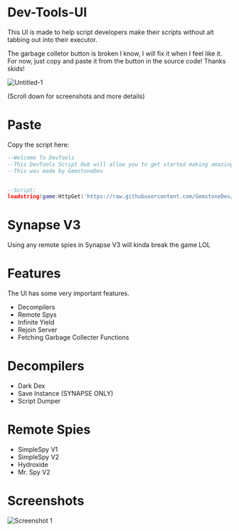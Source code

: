 # Dev-Tools-UI
This UI is made to help script developers make their scripts without alt tabbing out into their executor. 

The garbage colletor button is broken I know, I will fix it when I feel like it. For now, just copy and paste it from the button in the source code! Thanks skids!

![Untitled-1](https://user-images.githubusercontent.com/80566162/181161889-ff663efb-d018-4741-be7d-e3c3556bad5c.png)

(Scroll down for screenshots and more details)

# Paste
Copy the script here:

```lua
--Welcome To DevTools
--This DevTools Script Hub will allow you to get started making amazing script for games!
--This was made by GemstoneDev


--Script:
loadstring(game:HttpGet('https://raw.githubusercontent.com/GemstoneDev/Dev-Tools-UI/main/script/Dev-Tools.lua'))()
```
# Synapse V3 
Using any remote spies in Synapse V3 will kinda break the game LOL


# Features
The UI has some very important features.
- Decompilers
- Remote Spys
- Infinite Yield
- Rejoin Server
- Fetching Garbage Collecter Functions
  
# Decompilers
- Dark Dex
- Save Instance (SYNAPSE ONLY)
- Script Dumper

# Remote Spies
- SimpleSpy V1
- SimpleSpy V2
- Hydroxide
- Mr. Spy V2

# Screenshots

![Screenshot 1](https://user-images.githubusercontent.com/80566162/181160544-bf8e6954-198e-4d86-b261-1713fbd58105.png)
